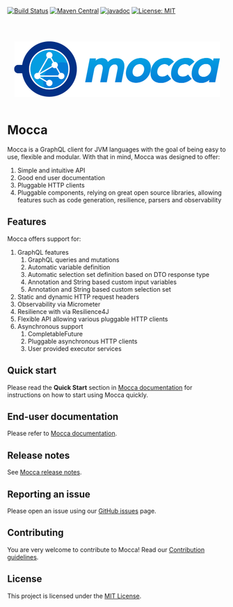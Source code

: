 [![Build Status](https://travis-ci.com/paypal/mocca.svg?branch=master)](https://travis-ci.com/paypal/mocca)
[![Maven Central](https://maven-badges.herokuapp.com/maven-central/com.paypal.mocca/mocca-client/badge.svg?style=flat)](http://search.maven.org/#search|ga|1|g:com.paypal.mocca)
[![javadoc](https://javadoc.io/badge2/com.paypal.mocca/mocca-client/javadoc.svg)](https://javadoc.io/doc/com.paypal.mocca/mocca-client)
[![License: MIT](https://img.shields.io/badge/License-MIT-yellow.svg)](https://opensource.org/licenses/MIT)

<br><br>
<div style="text-align:center"><img src="docs/img/logo/mocca_logo_horizontal.png"/></div>
<br>

# Mocca

Mocca is a GraphQL client for JVM languages with the goal of being easy to use, flexible and modular. With that in mind, Mocca was designed to offer:

1. Simple and intuitive API
1. Good end user documentation
1. Pluggable HTTP clients
1. Pluggable components, relying on great open source libraries, allowing features such as code generation, resilience, parsers and observability

## Features

Mocca offers support for:

1. GraphQL features
	1. GraphQL queries and mutations
	1. Automatic variable definition
	1. Automatic selection set definition based on DTO response type
	1. Annotation and String based custom input variables
	1. Annotation and String based custom selection set
1. Static and dynamic HTTP request headers
1. Observability via Micrometer
1. Resilience with via Resilience4J
1. Flexible API allowing various pluggable HTTP clients
1. Asynchronous support
	1. CompletableFuture
	1. Pluggable asynchronous HTTP clients
	1. User provided executor services

## Quick start

Please read the **Quick Start** section in [Mocca documentation](docs/END_USER_DOCUMENT.md) for instructions on how to start using Mocca quickly.

## End-user documentation

Please refer to [Mocca documentation](docs/END_USER_DOCUMENT.md).

## Release notes
See [Mocca release notes](docs/RELEASE_NOTES.md).

## Reporting an issue
Please open an issue using our [GitHub issues](https://github.com/paypal/mocca/issues) page.

## Contributing
You are very welcome to contribute to Mocca! Read our [Contribution guidelines](docs/CONTRIBUTING.md).

## License
This project is licensed under the [MIT License](LICENSE.txt).
